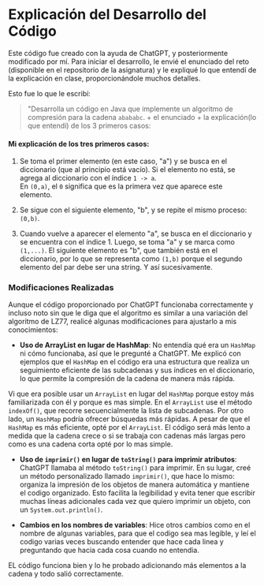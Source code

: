 # Explicación del Desarrollo del Código

Este código fue creado con la ayuda de ChatGPT, y posteriormente modificado por mí. Para iniciar el desarrollo, le envié el enunciado del reto (disponible en el repositorio de la asignatura) y le expliqué lo que entendí de la explicación en clase, proporcionándole muchos detalles.

Esto fue lo que le escribí:

> "Desarrolla un código en Java que implemente un algoritmo de compresión para la cadena `abababc`. + el enunciado + la explicación(lo que entendí) de los 3 primeros casos: 

#### Mi explicación de los tres primeros casos:

1. Se toma el primer elemento (en este caso, "a") y se busca en el diccionario (que al principio está vacío). Si el elemento no está, se agrega al diccionario con el índice `1 -> a`.  
   En `(0,a)`, el `0` significa que es la primera vez que aparece este elemento.

2. Se sigue con el siguiente elemento, "b", y se repite el mismo proceso: `(0,b)`.

3. Cuando vuelve a aparecer el elemento "a", se busca en el diccionario y se encuentra con el índice 1. Luego, se toma "a" y se marca como `(1,...)`. El siguiente elemento es "b", que también está en el diccionario, por lo que se representa como `(1,b)` porque el segundo elemento del par debe ser una string. Y así sucesivamente.

### Modificaciones Realizadas

Aunque el código proporcionado por ChatGPT funcionaba correctamente y incluso noto sin que le diga que el algoritmo es similar a una variación del algoritmo de LZ77, realicé algunas modificaciones para ajustarlo a mis conocimientos:

- **Uso de ArrayList en lugar de HashMap**: No entendía qué era un `HashMap` ni cómo funcionaba, así que le pregunté a ChatGPT. Me explicó con ejemplos que el `HashMap` en el código era una estructura que realiza un seguimiento eficiente de las subcadenas y sus índices en el diccionario, lo que permite la compresión de la cadena de manera más rápida.

 Vi que era posible usar un `ArrayList` en lugar del `HashMap` porque estoy más familiarizada con él y porque es mas simple. En el `ArrayList` use el método `indexOf()`, que recorre secuencialmente la lista de subcadenas. Por otro lado, un `HashMap` podría ofrecer búsquedas más rápidas. A pesar de que el `HashMap` es más eficiente, opté por el `ArrayList`. El código será más lento a medida que la cadena crece o si se trabaja con cadenas más largas pero como es una cadena corta opté por lo mas simple.

- **Uso de `imprimir()` en lugar de `toString()` para imprimir atributos**: ChatGPT llamaba al método `toString()` para imprimir. En su lugar, creé un método personalizado llamado `imprimir()`, que hace lo mismo: organiza la impresión de los objetos de manera automática y mantiene el codigo organizado. Esto facilita la legibilidad y evita tener que escribir muchas líneas adicionales cada vez que quiero imprimir un objeto, con un `System.out.println()`.

- **Cambios en los nombres de variables**: Hice otros cambios como en el nombre de algunas variables, para que el codigo sea mas legible, y leí el codigo varias veces buscando entender que hace cada linea y preguntando que hacia cada cosa cuando no entendia.

EL código funciona bien y lo he probado adicionando más elementos a la cadena y todo salió correctamente.
